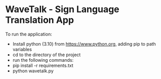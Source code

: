 # WaveTalk - Sign Language Translation App
 To run the application:
 - Install python (3.10) from https://www.python.org, adding pip to path variables
 - cd to the directory of the project
 - run the following commands:
 - pip install -r requirements.txt
 - python wavetalk.py <br> <br>

